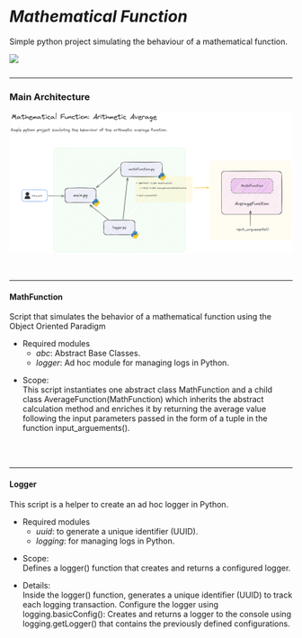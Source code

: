 # _Mathematical Function_


Simple python project simulating the behaviour of a mathematical function.

  </a>
  <a href="https://www.python.org/downloads/release/python-311">
    <img src="https://img.shields.io/badge/python-3.11-green.svg" lazyload />
  </a>

###
__________________________________________________________________
### Main Architecture


<p align="center">
  <img src="doc\img\MATHEMATICAL_FUNCTION_CODE_FLOW.png" />
</p>
<br>

__________________________________________________________________
#### MathFunction

Script that simulates the behavior of a mathematical function using the Object Oriented Paradigm

<p>

- Required modules 
    <br>
    - _abc_: Abstract Base Classes.
    - _logger_: Ad hoc module for managing logs in Python.

</p>

- Scope:
    <br>
    This script instantiates one abstract class MathFunction and a child class AverageFunction(MathFunction) which inherits the abstract calculation method and enriches it by returning the average value following the input parameters passed in the form of a tuple in the function input_arguements().

<br>
<br>

__________________________________________________________________
#### Logger

This script is a helper to create an ad hoc logger in Python.
<p>

- Required modules
    <br>
    - _uuid_: to generate a unique identifier (UUID).
    - _logging_: for managing logs in Python.

</p>

- Scope:
    <br>
    Defines a logger() function that creates and returns a configured logger.

<p>

- Details:
    <br>
    Inside the logger() function,
    generates a unique identifier (UUID) to track each logging transaction.
    Configure the logger using logging.basicConfig():
    Creates and returns a logger to the console using logging.getLogger() that contains the previously defined configurations.
    </p>


